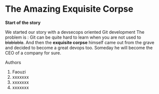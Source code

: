 # The Amazing Exquisite Corpse

**Start of the story**

We started our story with a devsecops oriented Git development 
The problem is : Git can be quite hard to learn when you are not used to ~~blablabla~~. 
And then the **exquisite corpse** himself came out from the grave and decided to become a great devops too. Someday he will become the CEO of a company for sure. 

Authors
1. Faouzi
2. xxxxxxx
3. xxxxxxx
4. xxxxxxx